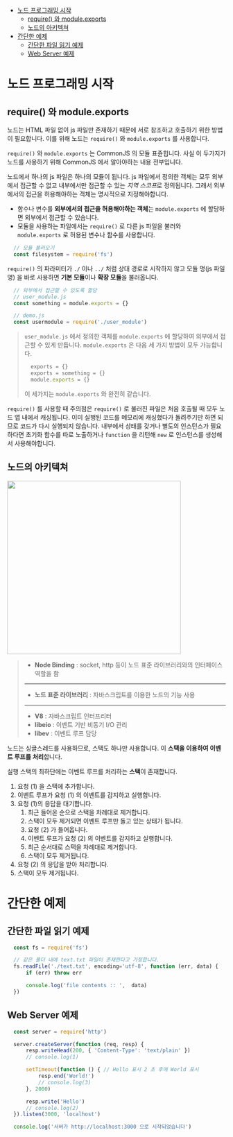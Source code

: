 - [노드 프로그래밍 시작](#노드-프로그래밍-시작)
  - [require() 와 module.exports](#require-와-moduleexports)
  - [노드의 아키텍쳐](#노드의-아키텍쳐)
- [간단한 예제](#간단한-예제)
  - [간단한 파일 읽기 예제](#간단한-파일-읽기-예제)
  - [Web Server 예제](#web-server-예제)

# 노드 프로그래밍 시작

## require() 와 module.exports

노드는 HTML 파일 없이 js 파일만 존재하기 때문에 서로 참조하고 호출하기 위한 방법이 필요합니다. 이를 위해 노드는 `require()` 와 `module.exports` 를 사용합니다.

`require()` 와 `module.exports` 는 CommonJS 의 모듈 표쥰힙니다. 사실 이 두가지가 노드를 사용하기 위해 CommonJS 에서 알아야하는 내용 전부입니다.

노드에서 하나의 js 파일은 하나의 모듈이 됩니다. js 파일에서 정의한 객체는 모두 외부에서 접근할 수 없고 내부에서만 접근할 수 있는 *지역 스코프*로 정의됩니다. 그래서 외부에서의 접근을 허용해야하는 객체는 명시적으로 지정해야합니다.

* 함수나 변수를 **외부에서의 접근을 허용해야하는 객체**는 `module.exports` 에 할당하면 외부에서 접근할 수 있습니다. 
* 모듈을 사용하는 파일에서는 `require()` 로 다른 js 파일을 불러와 `module.exports` 로 허용된 변수나 함수를 사용합니다.

``` js
  // 모듈 불러오기
  const filesystem = require('fs')
```
`require()` 의 파라미터가 `./` 이나 `../` 처럼 상대 경로로 시작하지 않고 모듈 명(js 파일명) 을 바로 사용하면 **기본 모듈**이나 **확장 모듈**을 불러옵니다.


``` js
  // 외부에서 접근할 수 있도록 할당
  // user_module.js
  const something = module.exports = {}

  // demo.js
  const usermodule = require('./user_module')
```
> `user_module.js` 에서 정의한 객체를 `module.exports` 에 할당하여 외부에서 접근할 수 있게 만듭니다.
> `module.exports` 은 다음 세 가지 방법이 모두 가능합니다.
> ``` js
>   exports = {}
>   exports = something = {}
>   module.exports = {}
> ```
> 이 세가지는 `module.exports` 와 완전히 같습니다.

`require()` 를 사용할 때 주의점은 `require()` 로 불러진 파일은 처음 호출될 때 모두 노드 앱 내에서 캐싱됩니다. 이미 실행된 코드를 메모리에 캐싱했다가 돌려주기만 하면 되므로 코드가 다시 실행되지 않습니다.
 내부에서 상태를 갖거나 별도의 인스턴스가 필요하다면 초기화 함수를 따로 노출하거나 `function` 을 리턴해 `new` 로 인스턴스를 생성해서 사용해야합니다.

## 노드의 아키텍쳐

<img src="https://i.stack.imgur.com/fUhaP.png" width=400>


> * **Node Binding** : socket, http 등이 노드 표준 라이브러리와의 인터페이스 역할을 함
> ----
> * **노드 표준 라이브러리** : 자바스크립트를 이용한 노드의 기능 사용 
> 
> ----
> 
> * **V8** : 자바스크립트 인터프리터
> * **libeio** : 이벤트 기반 비동기 I/O 관리
> * **libev** : 이벤트 루프 담당

노드는 싱글스레드를 사용하므로, 스택도 하나만 사용합니다. 이 **스택을 이용하여 이벤트 루프를 처리**합니다.

실행 스택의 최하단에는 이벤트 루프를 처리하는 **스택**이 존재합니다.

1. 요청 (1) 을 스택에 추가합니다.
2. 이벤트 루프가 요청 (1) 의 이벤트를 감지하고 실행합니다.
3. 요청 (1)의 응답을 대기합니다.
   1. 최근 들어온 순으로 스택을 차례대로 제거합니다.
   2. 스택이 모두 제거되면 이벤트 루프만 돌고 있는 상태가 됩니다.
   3. 요청 (2) 가 들어옵니다.
   4. 이벤트 루프가 요청 (2) 의 이벤트를 감지하고 실행합니다.
   5. 최근 순서대로 스택을 차례대로 제거합니다.
   6. 스택이 모두 제거됩니다.
4. 요청 (2) 의 응답을 받아 처리합니다.
5. 스택이 모두 제거됩니다.


# 간단한 예제

## 간단한 파일 읽기 예제

``` js
  const fs = require('fs')

  // 같은 폴더 내에 text.txt 파일이 존재한다고 가정합니다.
  fs.readFile('./text.txt', encoding='utf-8', function (err, data) {
      if (err) throw err

      console.log('file contents :: ',  data)
  })
```

## Web Server 예제

``` js
  const server = require('http')

  server.createServer(function (req, resp) {
      resp.writeHead(200, { 'Content-Type': 'text/plain' })
      // console.log(1)

      setTimeout(function () { // Hello 표시 2 초 후에 World 표시
          resp.end('World!')
          // console.log(3)
      }, 2000)

      resp.write('Hello')
      // console.log(2)
  }).listen(3000, 'localhost')

  console.log('서버가 http://localhost:3000 으로 시작되었습니다')
```